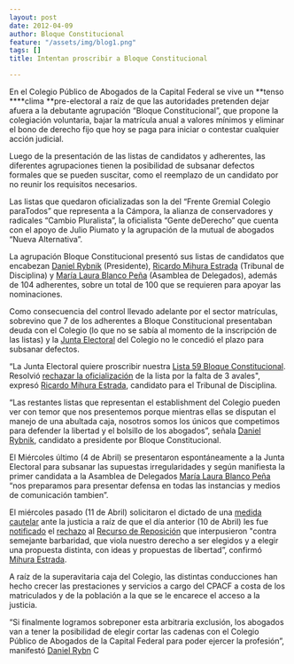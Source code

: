 ```yaml
---
layout: post
date: 2012-04-09
author: Bloque Constitucional
feature: "/assets/img/blog1.png"
tags: []
title: Intentan proscribir a Bloque Constitucional

---
```

En el Colegio Público de Abogados de la Capital Federal se vive un **tenso ****clima **pre-electoral a raíz de que las autoridades pretenden dejar afuera a la debutante agrupación “Bloque Constitucional”, que propone la colegiación voluntaria, bajar la matrícula anual a valores mínimos y eliminar el bono de derecho fijo que hoy se paga para iniciar o contestar cualquier acción judicial.

Luego de la presentación de las listas de candidatos y adherentes, las diferentes agrupaciones tienen la posibilidad de subsanar defectos formales que se pueden suscitar, como el reemplazo de un candidato por no reunir los requisitos necesarios.

Las listas que quedaron oficializadas son la del “Frente Gremial Colegio paraTodos” que representa a la Cámpora, la alianza de conservadores y radicales “Cambio Pluralista”, la oficialista “Gente deDerecho” que cuenta con el apoyo de Julio Piumato y la agrupación de la mutual de abogados “Nueva Alternativa”.

La agrupación Bloque Constitucional presentó sus listas de candidatos que encabezan [Daniel Rybnik](http://twitter.com/#%21/drybnik) (Presidente), [Ricardo Mihura Estrada](http://ar.linkedin.com/pub/ricardo-mihura-estrada/33/674/9aa) (Tribunal de Disciplina) y [María Laura Blanco Peña](http://ar.linkedin.com/in/marialbp) (Asamblea de Delegados), además de 104 adherentes, sobre un total de 100 que se requieren para apoyar las nominaciones.

Como consecuencia del control llevado adelante por el sector matrículas, sobrevino que 7 de los adherentes a Bloque Constitucional presentaban deuda con el Colegio (lo que no se sabía al momento de la inscripción de las listas) y la [Junta Electoral](http://www.cpacf.org.ar/default_virtual.asp?sssector=Institucional&goto=LECTURA&nnnoticia=2264) del Colegio no le concedió el plazo para subsanar defectos.

“La Junta Electoral quiere proscribir nuestra [Lista 59 Bloque Constitucional](https://docs.google.com/document/d/1DZmjM115tlVEl18i7q425Lkgpogjn5C4F_NEgvSSzpY/edit). Resolvió [rechazar la oficialización](https://docs.google.com/open?id=0BwSsihU1OF0JN0FTTkN3MkpRWjZNY3pjTm42YWVpQQ) de la lista por la falta de 3 avales", expresó [Ricardo Mihura Estrada](http://ar.linkedin.com/pub/ricardo-mihura-estrada/33/674/9aa), candidato para el Tribunal de Disciplina.

“Las restantes listas que representan el establishment del Colegio pueden ver con temor que nos presentemos porque mientras ellas se disputan el manejo de una abultada caja, nosotros somos los únicos que competimos para defender la libertad y el bolsillo de los abogados”, señala [Daniel Rybnik](http://twitter.com/#%21/drybnik), candidato a presidente por Bloque Constitucional.

El Miércoles último (4 de Abril) se presentaron espontáneamente a la Junta Electoral para subsanar las supuestas irregularidades y según manifiesta la primer candidata a la Asamblea de Delegados [María Laura Blanco Peña](http://ar.linkedin.com/in/marialbp) “nos preparamos para presentar defensa en todas las instancias y medios de comunicación tambien”.

El miércoles pasado (11 de Abril) solicitaron el dictado de una [medida cautelar](https://docs.google.com/open?id=0BwSsihU1OF0JZGFtYl9ubzdwclE) ante la justicia a raíz de que el día anterior (10 de Abril) les fue [notificado](http://www.diariojudicial.com/noticias/Brevatas-20120411-0001.html) el [rechazo](https://docs.google.com/open?id=0BwSsihU1OF0JdUhSWHB2aWZvM0k) al [Recurso de Reposición](https://docs.google.com/document/pub?id=1_rrQBxY3WYoKpPx7blaU9Q0l89MmitPndc_rct4HZyA) que interpusieron "contra semejante barbaridad, que viola nuestro derecho a ser elegidos y a elegir una propuesta distinta, con ideas y propuestas de libertad”, confirmó [Mihura Estrada](http://ar.linkedin.com/pub/ricardo-mihura-estrada/33/674/9aa).

A raíz de la superavitaria caja del Colegio, las distintas conducciones han hecho crecer las prestaciones y servicios a cargo del CPACF a costa de los matriculados y de la población a la que se le encarece el acceso a la justicia.

“Si finalmente logramos sobreponer esta arbitraria exclusión, los abogados van a tener la posibilidad de elegir cortar las cadenas con el Colegio Público de Abogados de la Capital Federal para poder ejercer la profesión”, manifestó [Daniel Rybn](http://twitter.com/#%21/drybnik) C